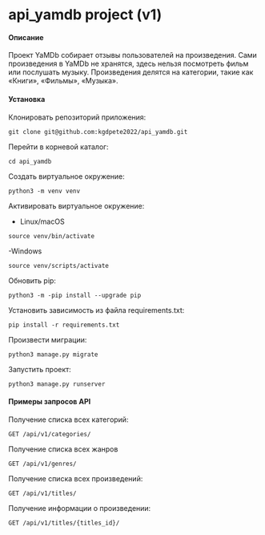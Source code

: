 # api_yamdb project (v1)

#### Описание

Проект YaMDb собирает отзывы пользователей на произведения. Сами произведения в YaMDb не хранятся, здесь нельзя посмотреть фильм или послушать музыку.
Произведения делятся на категории, такие как «Книги», «Фильмы», «Музыка».

#### Установка

Клонировать репозиторий приложения:

```
git clone git@github.com:kgdpete2022/api_yamdb.git
```

Перейти в корневой каталог:

```
cd api_yamdb
```

Создать виртуальное окружение:

```
python3 -m venv venv
```

Активировать виртуальное окружение:

- Linux/macOS

```
source venv/bin/activate
```

-Windows

```
source venv/scripts/activate
```

Обновить pip:

```
python3 -m -pip install --upgrade pip
```

Установить зависимость из файла requirements.txt:

```
pip install -r requirements.txt
```

Произвести миграции:

```
python3 manage.py migrate
```

Запустить проект:

```
python3 manage.py runserver
```

#### Примеры запросов API

Получение списка всех категорий:

```
GET /api/v1/categories/
```

Получение списка всех жанров

```
GET /api/v1/genres/
```

Получение списка всех произведений:

```
GET /api/v1/titles/
```

Получение информации о произведении:

```
GET /api/v1/titles/{titles_id}/
```
